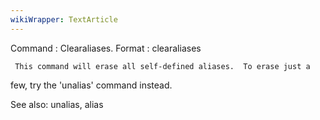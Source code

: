 ```yaml
---
wikiWrapper: TextArticle
---
```

Command : Clearaliases.
Format  : clearaliases

     This command will erase all self-defined aliases.  To erase just a
few, try the 'unalias' command instead.

See also: unalias, alias
